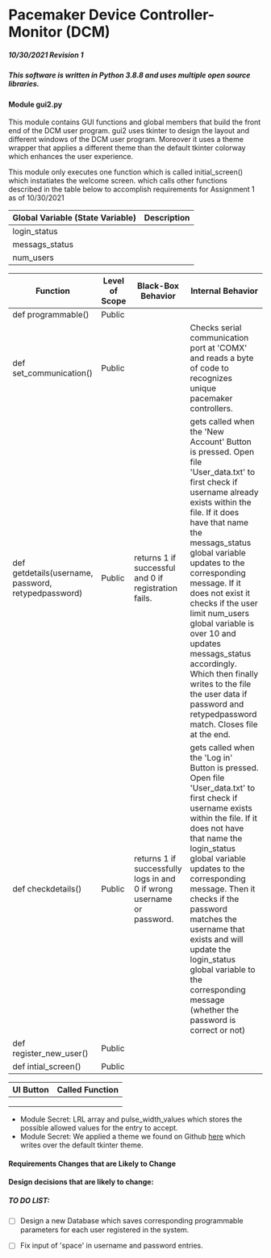 

# Pacemaker Device Controller-Monitor (DCM)

##### 10/30/2021 Revision 1

##### This software is written in Python 3.8.8 and uses multiple open source libraries. 

#### Module gui2.py

This module contains GUI functions and global members that build the front end of the DCM user program. gui2 uses tkinter to design the layout and different windows of the DCM user program. Moreover it uses a theme wrapper that applies a different theme than the default tkinter colorway which enhances the user experience. 

This module only executes one function which is called initial_screen()  which instatiates the welcome screen. which calls other functions described in the table below to accomplish requirements for Assignment 1 as of 10/30/2021

| Global Variable (State Variable) | Description |
| -------------------------------- | ----------- |
| login_status                     |             |
| messags_status                   |             |
| num_users                        |             |

| Function                                            | Level of Scope | Black-Box Behavior                                           | Internal Behavior                                            |
| --------------------------------------------------- | -------------- | ------------------------------------------------------------ | ------------------------------------------------------------ |
| def programmable()                                  | Public         |                                                              |                                                              |
| def set_communication()                             | Public         |                                                              | Checks serial communication port at 'COMX' and reads a byte of code to recognizes unique pacemaker controllers. |
| def getdetails(username, password, retypedpassword) | Public         | returns 1 if successful and 0 if registration fails.         | gets called when the 'New Account' Button is pressed. Open file 'User_data.txt' to first check if username already exists within the file. If it does have that name the messags_status global variable updates to the corresponding message. If it does not exist it checks if the user limit num_users global variable is over 10 and updates messags_status accordingly. Which then finally writes to the file the user data if password and retypedpassword match. Closes file at the end. |
| def checkdetails()                                  | Public         | returns 1 if successfully logs in and 0 if wrong username or password. | gets called when the 'Log in' Button is pressed. Open file 'User_data.txt' to first check if username exists within the file. If it does not have that name the login_status global variable updates to the corresponding message. Then it checks if the password matches the username that exists and will update the login_status global variable to the corresponding message (whether the password is correct or not) |
| def register_new_user()                             | Public         |                                                              |                                                              |
| def intial_screen()                                 | Public         |                                                              |                                                              |



| UI Button | Called Function |
| --------- | --------------- |
|           |                 |
|           |                 |
|           |                 |

* Module Secret: LRL array and pulse_width_values which stores the possible allowed values for the entry to accept.
* Module Secret: We applied a theme we found on Github [here](https://github.com/rdbende/Forest-ttk-theme) which writes over the default tkinter theme.



#### Requirements Changes that are Likely to Change

 

#### Design decisions that are likely to change:



##### TO DO LIST:

- [ ] Design a new Database which saves corresponding programmable parameters for each user registered in the system.
- [ ] Fix input of 'space' in username and password entries. 

